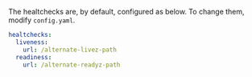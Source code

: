 The healtchecks are, by default, configured as below.  To change them, modify `config.yaml`.
  
```yaml
healtchecks:
  liveness:
    url: /alternate-livez-path
  readiness:
    url: /alternate-readyz-path
```

